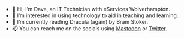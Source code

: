 - 👋 Hi, I’m Dave, an IT Technician with eServices Wolverhampton.
- 👀 I’m interested in using technology to aid in teaching and learning.
- 📖 I’m currently reading Dracula (again) by Bram Stoker.
- 📫 You can reach me on the socials using [Mastodon](https://mas.to/@cloudw_davet) or [Twitter](https://twitter.com/cloudW_Dave).

